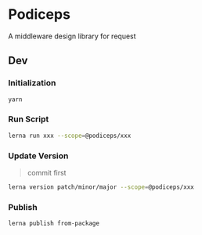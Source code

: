 # Podiceps

A middleware design library for request

## Dev

### Initialization

```bash
yarn
```

### Run Script

```bash
lerna run xxx --scope=@podiceps/xxx
```

### Update Version

> commit first

```bash
lerna version patch/minor/major --scope=@podiceps/xxx
```

### Publish

```bash
lerna publish from-package
```
